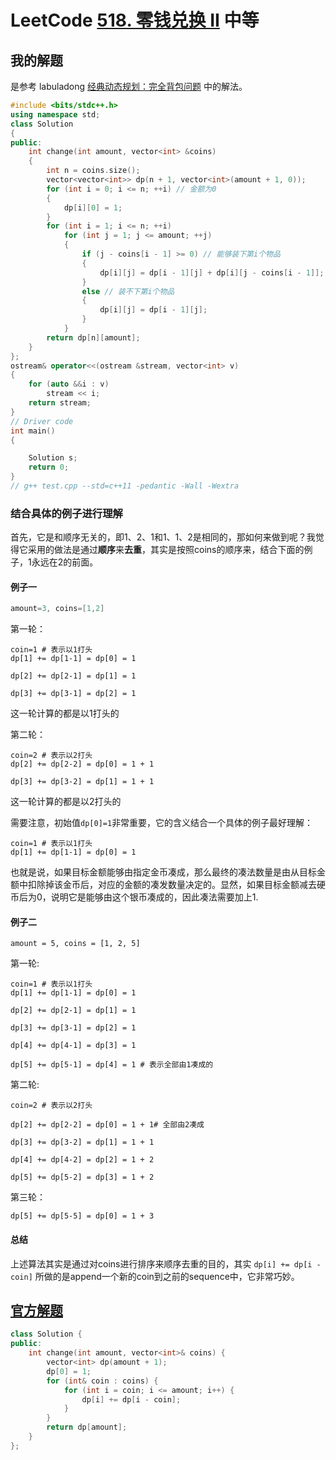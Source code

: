 # LeetCode [518. 零钱兑换 II](https://leetcode-cn.com/problems/coin-change-2/) 中等



## 我的解题

是参考 labuladong [经典动态规划：完全背包问题](https://mp.weixin.qq.com/s/zGJZpsGVMlk-Vc2PEY4RPw) 中的解法。

```C++
#include <bits/stdc++.h>
using namespace std;
class Solution
{
public:
	int change(int amount, vector<int> &coins)
	{
		int n = coins.size();
		vector<vector<int>> dp(n + 1, vector<int>(amount + 1, 0));
		for (int i = 0; i <= n; ++i) // 金额为0
		{
			dp[i][0] = 1;
		}
		for (int i = 1; i <= n; ++i)
			for (int j = 1; j <= amount; ++j)
			{
				if (j - coins[i - 1] >= 0) // 能够装下第i个物品
				{
					dp[i][j] = dp[i - 1][j] + dp[i][j - coins[i - 1]];
				}
				else // 装不下第i个物品
				{
					dp[i][j] = dp[i - 1][j];
				}
			}
		return dp[n][amount];
	}
};
ostream& operator<<(ostream &stream, vector<int> v)
{
	for (auto &&i : v)
		stream << i;
	return stream;
}
// Driver code
int main()
{

	Solution s;
	return 0;
}
// g++ test.cpp --std=c++11 -pedantic -Wall -Wextra


```



### 结合具体的例子进行理解

首先，它是和顺序无关的，即1、2、1和1、1、2是相同的，那如何来做到呢？我觉得它采用的做法是通过**顺序**来**去重**，其实是按照coins的顺序来，结合下面的例子，1永远在2的前面。

#### 例子一

```c++
amount=3, coins=[1,2] 
```

第一轮：

```
coin=1 # 表示以1打头
dp[1] += dp[1-1] = dp[0] = 1

dp[2] += dp[2-1] = dp[1] = 1

dp[3] += dp[3-1] = dp[2] = 1
```

这一轮计算的都是以1打头的

第二轮：

```
coin=2 # 表示以2打头
dp[2] += dp[2-2] = dp[0] = 1 + 1

dp[3] += dp[3-2] = dp[1] = 1 + 1
```

这一轮计算的都是以2打头的



需要注意，初始值`dp[0]=1`非常重要，它的含义结合一个具体的例子最好理解：

```
coin=1 # 表示以1打头
dp[1] += dp[1-1] = dp[0] = 1
```

也就是说，如果目标金额能够由指定金币凑成，那么最终的凑法数量是由从目标金额中扣除掉该金币后，对应的金额的凑发数量决定的。显然，如果目标金额减去硬币后为0，说明它是能够由这个银币凑成的，因此凑法需要加上1.

#### 例子二

```
amount = 5, coins = [1, 2, 5]
```

第一轮:

```
coin=1 # 表示以1打头
dp[1] += dp[1-1] = dp[0] = 1

dp[2] += dp[2-1] = dp[1] = 1

dp[3] += dp[3-1] = dp[2] = 1

dp[4] += dp[4-1] = dp[3] = 1

dp[5] += dp[5-1] = dp[4] = 1 # 表示全部由1凑成的
```

第二轮:

```
coin=2 # 表示以2打头

dp[2] += dp[2-2] = dp[0] = 1 + 1# 全部由2凑成

dp[3] += dp[3-2] = dp[1] = 1 + 1

dp[4] += dp[4-2] = dp[2] = 1 + 2

dp[5] += dp[5-2] = dp[3] = 1 + 2 
```

第三轮：

```
dp[5] += dp[5-5] = dp[0] = 1 + 3
```

#### 总结

上述算法其实是通过对coins进行排序来顺序去重的目的，其实 `dp[i] += dp[i - coin]` 所做的是append一个新的coin到之前的sequence中，它非常巧妙。

## [官方解题](https://leetcode.cn/problems/coin-change-2/solution/ling-qian-dui-huan-ii-by-leetcode-soluti-f7uh/)



```c++
class Solution {
public:
    int change(int amount, vector<int>& coins) {
        vector<int> dp(amount + 1);
        dp[0] = 1;
        for (int& coin : coins) {
            for (int i = coin; i <= amount; i++) {
                dp[i] += dp[i - coin];
            }
        }
        return dp[amount];
    }
};

```

